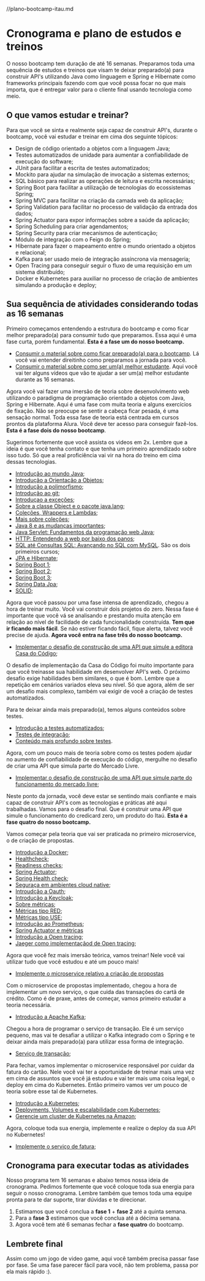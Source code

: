 //plano-bootcamp-itau.md

# Cronograma e plano de estudos e treinos

O nosso bootcamp tem duração de até 16 semanas. Preparamos toda uma sequência de estudos e treinos que visam te deixar preparado(a) para construir API's utilizando Java como linguagem e Spring e Hibernate como frameworks principais fazendo com que você possa focar no que mais importa, que é entregar valor para o cliente final usando tecnologia como meio.

## O que vamos estudar e treinar?

Para que você se sinta e realmente seja capaz de construir API's, durante o bootcamp, você vai estudar e treinar em cima dos seguinte tópicos:

* Design de código orientado a objetos com a linguagem Java;
* Testes automatizados de unidade para aumentar a confiabilidade de execução do software;
* JUnit para facilitar a escrita de testes automatizados;
* Mockito para ajudar na simulação de invocação a sistemas externos;
* SQL básico para realizar as operações de leitura e escrita necessárias;
* Spring Boot para facilitar a utilização de tecnologias do ecossistemas Spring;
* Spring MVC para facilitar na criação da camada web da aplicação;
* Spring Validation para facilitar no processo de validação da entrada dos dados;
* Spring Actuator para expor informações sobre a saúde da aplicação;
* Spring Scheduling para criar agendamentos;
* Spring Security para criar mecanismos de autenticação;
* Módulo de integração com o Feign do Spring;
* Hibernate para fazer o mapeamento entre o mundo orientado a objetos e relacional;
* Kafka para ser usado meio de integração assíncrona via mensageria;
* Open Tracing para conseguir seguir o fluxo de uma requisição em um sistema distribuído;
* Docker e Kubernetes para auxiliar no processo de criação de ambientes simulando a produção e deploy;

## Sua sequência de atividades considerando todas as 16 semanas

Primeiro começamos entendendo a estrutura do bootcamp e como ficar melhor
preparado(a) para consumir tudo que preparamos. Essa aqui é uma fase curta, porém fundamental. **Esta é a fase um do nosso bootcamp.**

* [Consumir o material sobre como ficar preparado(a) para o bootcamp](fique-preparado(a)-desafios/readme.md). Lá você vai entender direitinho como preparamos a jornada para você.
* [Consumir o material sobre como ser um(a) melhor estudante](seja-um(a)-melhor-estudante/readme.md). Aqui você vai ter alguns vídeos que vão te ajudar a ser um(a) melhor estudante durante as 16 semanas.

Agora você vai fazer uma imersão de teoria sobre desenvolvimento web utilizando o paradigma de programação orientado a objetos com Java, Spring e Hibernate. Aqui é uma fase com muita teoria e alguns exercícios de fixação. Não se preocupe se sentir a cabeça ficar pesada, é uma sensação normal. Toda essa fase de teoria está centrada em cursos prontos da plataforma Alura. Você deve ter acesso para conseguir fazê-los. **Esta é a fase dois do nosso bootcamp**.

Sugerimos fortemente que você assista os videos em 2x. Lembre que a ideia é que você tenha contato e que tenha um primeiro aprendizado sobre isso tudo. Só que a real proficiência vai vir na hora do treino em cima dessas tecnologias.

* [Introdução ao mundo Java](https://www.alura.com.br/curso-online-java-primeiros-passos);
* [Introdução a Orientação a Objetos](https://www.alura.com.br/curso-online-java-introducao-orientacao-objetos);
* [Introdução a polimorfismo](https://www.alura.com.br/curso-online-java-heranca-interfaces-polimorfismo);
* [Introdução ao git](https://www.alura.com.br/curso-online-git-github-controle-de-versao);
* [Introduçao a exceções](https://www.alura.com.br/curso-online-java-excecoes);
* [Sobre a classe Object e o pacote java.lang](https://www.alura.com.br/curso-online-java-pacotes-e-java-lang);
* [Coleções, Wrappers e Lambdas](https://www.alura.com.br/curso-online-java-util-lambdas);
* [Mais sobre coleções](https://www.alura.com.br/curso-online-java-collections);
* [Java 8 e as mudanças importantes](https://www.alura.com.br/curso-online-java8-lambdas);
* [Java Servlet: Fundamentos da programação web Java](https://www.alura.com.br/curso-online-servlets-fundamentos-programacao-web-java);
* [HTTP: Entendendo a web por baixo dos panos](https://www.alura.com.br/curso-online-http-fundamentos);
* [SQL até Consultas SQL: Avançando no SQL com MySQL](https://www.alura.com.br/formacao-oracle-mysql). São os dois primeiros cursos;
* [JPA e Hibernate](https://www.alura.com.br/curso-online-jpa-hibernate-persistencia-objetos);
* [Spring Boot 1](https://www.alura.com.br/curso-online-spring-boot-api-rest);
* [Spring Boot 2](https://www.alura.com.br/curso-online-spring-boot-seguranca-cache-monitoramento);
* [Spring Boot 3](https://www.alura.com.br/curso-online-spring-boot-profiles-testes-deploy);
* [Spring Data Jpa](https://www.alura.com.br/curso-online-spring-data-jpa);
* [SOLID](https://www.alura.com.br/curso-online-orientacao-a-objetos-avancada-e-principios-solid);

Agora que você passou por uma fase intensa de aprendizado, chegou a hora de treinar muito. Você vai construir dois projetos do zero. Nessa fase é importante que você vá se analisando e prestando muita atenção em relação ao nível de facilidade de cada funcionalidade construída. **Tem que ir ficando mais fácil**. Se não estiver ficando fácil, fique alerta, talvez você precise de ajuda. **Agora você entra na fase três do nosso bootcamp.**

* [Implementar o desafio de construção de uma API que simule a editora Casa do Código](./treino-casa-do-codigo);

O desafio de implementação da Casa do Código foi muito importante para que você treinasse sua habilidade em desenvolver API's web. O próximo desafio exige habilidades bem similares, o que é bom. Lembre que a repetição em cenários variados eleva seu nível. Só que agora, além de ser um desafio mais complexo, também vai exigir de você a criação de testes automatizados.

Para te deixar ainda mais preparado(a), temos alguns conteúdos sobre testes.

 * [Introdução a testes automatizados](https://www.alura.com.br/curso-online-tdd);
 * [Testes de integração](https://www.alura.com.br/curso-online-teste-de-integracao);
 * [Conteúdo mais profundo sobre testes](/testes-automatizados-reveladores-de-bugs).

Agora, com um pouco mais de teoria sobre como os testes podem ajudar no aumento de confiabilidade de execução do código, mergulhe no desafio de criar uma API que simula parte do Mercado Livre.

* [Implementar o desafio de construção de uma API que simule parte do funcionamento do mercado livre](./treino-mercado-livre);

Neste ponto da jornada, você deve estar se sentindo mais confiante e mais capaz de construir API's com as tecnologias e práticas até aqui trabalhadas. Vamos para o desafio final. Que é construir uma API que simule o funcionamento do credicard zero, um produto do Itaú. **Esta é a fase quatro do nosso bootcamp.**

Vamos começar pela teoria que vai ser praticada no primeiro microservice, o de criação de propostas.

* [Introdução a Docker](https://www.alura.com.br/curso-online-docker-e-docker-compose);
* [Healthcheck](informacao_procedural/healthcheck.md);
* [Readiness checks](informacao_procedural/readiness_checks.md);
* [Spring Actuator](informacao_suporte/spring-actuator.md);
* [Spring Health check](informacao_suporte/spring-health-check.md);
* [Seguraça em ambientes cloud native](informacao_procedural/seguranca_cloud_native.md);
* [Introudção a Oauth](informacao_suporte/oauth*md);
* [Introdução a Keycloak](informacao_suporte/keycloak.md);
* [Sobre métricas](informacao_procedural/metric.md);
* [Métricas tipo RED](informacao_procedural/metric-red.md);
* [Métricas tipo USE](informacao_procedural/metric-use.md);
* [Introdução ao Prometheus](informacao_procedural/prometheus.md);
* [Spring Actuator e métricas](informacao_suporte/spring-actuator-metrics.md)
* [Introdução a Open tracing](informacao_procedural/open-tracing.md);
* [Jaeger como implementaçãod de Open tracing](informacao_suporte/jaeger.md);

Agora que você fez mais imersão teórica, vamos treinar! Nele você vai utilizar tudo que você estudou e até um pouco mais!

* [Implemente o microservice relativo a criação de propostas](proposta/)

Com o microservice de propostas implementado, chegou a hora de implementar um novo serviço, o que cuida das transações do cartã de crédito. Como é de praxe, antes de começar, vamos primeiro estudar a teoria necessária.

* [Introdução a Apache Kafka](https://www.alura.com.br/curso-online-kafka-introducao-a-streams-em-microservicos);

Chegou a hora de programar o serviço de transação. Ele é um serviço pequeno, mas vai te desafiar a utilizar o Kafka integrado com o Spring e te deixar ainda mais preparado(a) para utilizar essa forma de integração.

* [Serviço de transação](transacao/);

Para fechar, vamos implementar o microservice responsável por cuidar da fatura do cartão. Nele você vai ter a oportunidade de treinar mais uma vez em cima de assuntos que você já estudou e vai ter mais uma coisa legal, o deploy em cima do Kubernetes. Então primeiro vamos ver um pouco de teoria sobre esse tal de Kubernetes.

* [Introdução a Kubernetes](https://www.alura.com.br/curso-online-kubernetes-pods-services-configmap);
* [Deployments, Volumes e escalabilidade com Kubernetes](https://www.alura.com.br/curso-online-kubernetes-deployments-volumes-escalabilidade);
* [Gerencie um cluster de Kubernetes na Amazon](https://www.alura.com.br/curso-online-amazon-eks-kubernetes);

Agora, coloque toda sua energia, implemente e realize o deploy da sua API no Kubernetes!

* [Implemente o serviço de fatura](fatura/);

## Cronograma para executar todas as atividades

Nosso programa tem 16 semanas e abaixo temos nossa ideia de cronograma. Pedimos fortemente que você coloque toda sua energia para seguir o nosso cronograma. Lembre também que temos toda uma equipe pronta para te dar suporte, tirar dúvidas e te direcionar.

1. Estimamos que você conclua a **fase 1** + **fase 2** até a quinta semana.
2. Para a **fase 3** estimamos que você conclua até a décima semana.
3. Agora você tem até 6 semanas fechar a **fase quatro** do bootcamp.

## Lembrete final

Assim como um jogo de video game, aqui você também precisa passar fase por fase. Se uma fase parecer fácil para você, não tem problema, passa por ela mais rápido :).


